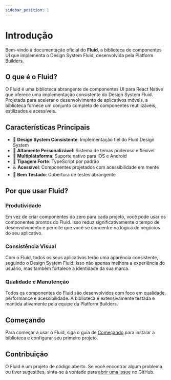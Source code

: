 ```yaml
---
sidebar_position: 1
---
```


# Introdução

Bem-vindo à documentação oficial do **Fluid**, a biblioteca de componentes UI que implementa o Design System Fluid, desenvolvida pela Platform Builders.

## O que é o Fluid?

O Fluid é uma biblioteca abrangente de componentes UI para React Native que oferece uma implementação consistente do Design System Fluid. Projetada para acelerar o desenvolvimento de aplicativos móveis, a biblioteca fornece um conjunto completo de componentes reutilizáveis, estilizados e acessíveis.

## Características Principais

- 🎨 **Design System Consistente**: Implementação fiel do Fluid Design System
- 🔧 **Altamente Personalizável**: Sistema de temas poderoso e flexível
- 📱 **Multiplataforma**: Suporte nativo para iOS e Android
- 🎯 **Tipagem Forte**: TypeScript por padrão
- ♿ **Acessível**: Componentes projetados com acessibilidade em mente
- 🧪 **Bem Testado**: Cobertura de testes abrangente

## Por que usar Fluid?

### Produtividade

Em vez de criar componentes do zero para cada projeto, você pode usar os componentes prontos do Fluid. Isso reduz significativamente o tempo de desenvolvimento e permite que você se concentre na lógica de negócios do seu aplicativo.

### Consistência Visual

Com o Fluid, todos os seus aplicativos terão uma aparência consistente, seguindo o Design System Fluid. Isso não apenas melhora a experiência do usuário, mas também fortalece a identidade da sua marca.

### Qualidade e Manutenção

Todos os componentes do Fluid são desenvolvidos com foco em qualidade, performance e acessibilidade. A biblioteca é extensivamente testada e mantida ativamente pela equipe da Platform Builders.

## Começando

Para começar a usar o Fluid, siga o guia de [Começando](getting-started.md) para instalar a biblioteca e configurar seu primeiro projeto.

## Contribuição

O Fluid é um projeto de código aberto. Se você encontrar algum problema ou tiver sugestões, sinta-se à vontade para [abrir uma issue](https://github.com/platformbuilders/fluid-react-native/issues/new) no GitHub.
